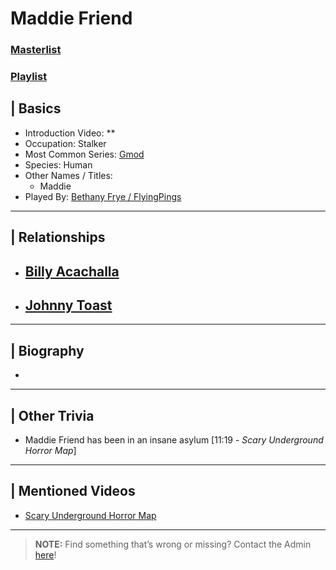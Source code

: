 # Maddie Friend 
### [Masterlist]()
### [Playlist]()

## | Basics  
- Introduction Video: **  
- Occupation: Stalker  
- Most Common Series: [Gmod](6.Series/Gmod.md)  
- Species: Human  
- Other Names / Titles:   
  - Maddie  
- Played By: [Bethany Frye / FlyingPings](3.Siblings/3.3.Bethany-Frye-FlyingPings.md)  

----

## | Relationships  
- [**Billy Acachalla**](5.Charcters/Billy_Acachalla.md)  
  -   

- [**Johnny Toast**](5.Characters/Johnny_Toast.md)
  - 

----

## | Biography  
- 

----

## | Other Trivia  
- Maddie Friend has been in an insane asylum \[11:19 - *Scary Underground Horror Map*]

----

## | Mentioned Videos
- [Scary Underground Horror Map](https://youtu.be/Hd_KT6KbnHI)

----

> **NOTE:** Find something that’s wrong or missing? Contact the Admin [here](../chapter_2.md)!